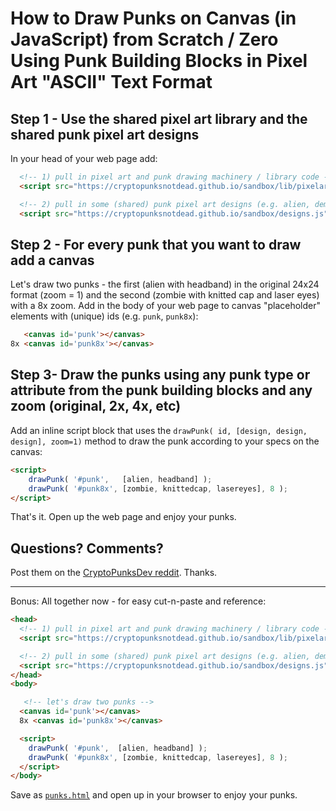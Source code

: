 # How to Draw Punks on Canvas (in JavaScript) from Scratch / Zero Using Punk Building Blocks in Pixel Art "ASCII" Text Format


## Step 1 -  Use the shared pixel art library and the shared punk pixel art designs

In your head of your web page add:

``` html
  <!-- 1) pull in pixel art and punk drawing machinery / library code -->
  <script src="https://cryptopunksnotdead.github.io/sandbox/lib/pixelart.js"></script>

  <!-- 2) pull in some (shared) punk pixel art designs (e.g. alien, demon, etc.) -->
  <script src="https://cryptopunksnotdead.github.io/sandbox/designs.js"></script>
```

## Step 2 - For every punk that you want to draw add a canvas

Let's draw two punks - the first  (alien with headband) in the original 24x24 format (zoom = 1) 
and the second (zombie with knitted cap and laser eyes) with a 8x zoom. Add in the body of your web page
to canvas "placeholder" elements with (unique) ids (e.g. `punk`, `punk8x`):

``` html
   <canvas id='punk'></canvas>
8x <canvas id='punk8x'></canvas>
```

## Step 3- Draw the punks using any punk type or attribute from the punk building blocks and any zoom (original, 2x, 4x, etc) 

Add an inline script block that uses the `drawPunk( id, [design, design, design], zoom=1)` 
method to draw the punk according to your specs on the canvas:

``` html
<script>
    drawPunk( '#punk',   [alien, headband] );
    drawPunk( '#punk8x', [zombie, knittedcap, lasereyes], 8 );
</script>
``` 

That's it.    Open up the web page and enjoy your punks.



## Questions? Comments?

Post them on the [CryptoPunksDev reddit](https://old.reddit.com/r/CryptoPunksDev). Thanks.






---

Bonus:  All together now - for easy cut-n-paste and reference:

``` html
<head>
  <!-- 1) pull in pixel art and punk drawing machinery / library code -->
  <script src="https://cryptopunksnotdead.github.io/sandbox/lib/pixelart.js"></script>

  <!-- 2) pull in some (shared) punk pixel art designs (e.g. alien, demon, etc.) -->
  <script src="https://cryptopunksnotdead.github.io/sandbox/designs.js"></script>
</head>
<body>

   <!-- let's draw two punks -->
  <canvas id='punk'></canvas>
  8x <canvas id='punk8x'></canvas>

  <script>
    drawPunk( '#punk',  [alien, headband] );
    drawPunk( '#punk8x', [zombie, knittedcap, lasereyes], 8 );
  </script>
</body>
```

Save as [`punks.html`](punks.html) and open up in your browser to enjoy your punks.

